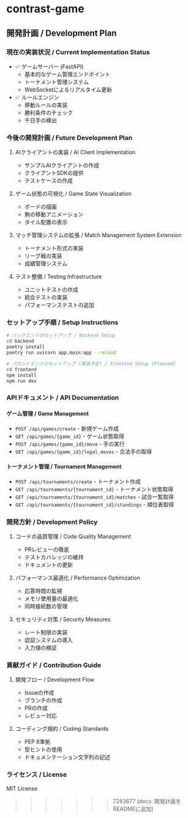 # contrast-game

## 開発計画 / Development Plan

### 現在の実装状況 / Current Implementation Status
- ✅ ゲームサーバー (FastAPI)
  - 基本的なゲーム管理エンドポイント
  - トーナメント管理システム
  - WebSocketによるリアルタイム更新
- ✅ ルールエンジン
  - 移動ルールの実装
  - 勝利条件のチェック
  - 千日手の検出

### 今後の開発計画 / Future Development Plan
1. AIクライアントの実装 / AI Client Implementation
   - サンプルAIクライアントの作成
   - クライアントSDKの提供
   - テストケースの作成

2. ゲーム状態の可視化 / Game State Visualization
   - ボードの描画
   - 駒の移動アニメーション
   - タイル配置の表示

3. マッチ管理システムの拡張 / Match Management System Extension
   - トーナメント形式の実装
   - リーグ戦の実装
   - 成績管理システム

4. テスト整備 / Testing Infrastructure
   - ユニットテストの作成
   - 統合テストの実装
   - パフォーマンステストの追加

### セットアップ手順 / Setup Instructions
```bash
# バックエンドのセットアップ / Backend Setup
cd backend
poetry install
poetry run uvicorn app.main:app --reload

# フロントエンドのセットアップ (実装予定) / Frontend Setup (Planned)
cd frontend
npm install
npm run dev
```

### APIドキュメント / API Documentation
#### ゲーム管理 / Game Management
- `POST /api/games/create` - 新規ゲーム作成
- `GET /api/games/{game_id}` - ゲーム状態取得
- `POST /api/games/{game_id}/move` - 手の実行
- `GET /api/games/{game_id}/legal_moves` - 合法手の取得

#### トーナメント管理 / Tournament Management
- `POST /api/tournaments/create` - トーナメント作成
- `GET /api/tournaments/{tournament_id}` - トーナメント状態取得
- `GET /api/tournaments/{tournament_id}/matches` - 試合一覧取得
- `GET /api/tournaments/{tournament_id}/standings` - 順位表取得

### 開発方針 / Development Policy
1. コードの品質管理 / Code Quality Management
   - PRレビューの徹底
   - テストカバレッジの維持
   - ドキュメントの更新

2. パフォーマンス最適化 / Performance Optimization
   - 応答時間の監視
   - メモリ使用量の最適化
   - 同時接続数の管理

3. セキュリティ対策 / Security Measures
   - レート制限の実装
   - 認証システムの導入
   - 入力値の検証

### 貢献ガイド / Contribution Guide
1. 開発フロー / Development Flow
   - Issueの作成
   - ブランチの作成
   - PRの作成
   - レビュー対応

2. コーディング規約 / Coding Standards
   - PEP 8準拠
   - 型ヒントの使用
   - ドキュメンテーション文字列の記述

### ライセンス / License
MIT License
>>>>>>> 7283677 (docs: 開発計画をREADMEに追加)
